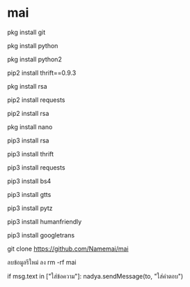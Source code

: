 # mai
pkg install git

pkg install python

pkg install python2

pip2 install thrift==0.9.3

pkg install rsa

pip2 install requests

pip2 install rsa

pkg install nano

pip3 install rsa

pip3 install thrift

pip3 install requests

pip3 install bs4

pip3 install gtts

pip3 install pytz

pip3 install humanfriendly

pip3 install googletrans

git clone https://github.com/Namemai/mai

ลบข้อมูลรีใหม่ ลง rm -rf mai 


if msg.text in ["ใส่ข้อความ"]:
nadya.sendMessage(to, "ใส่คำตอบ")
